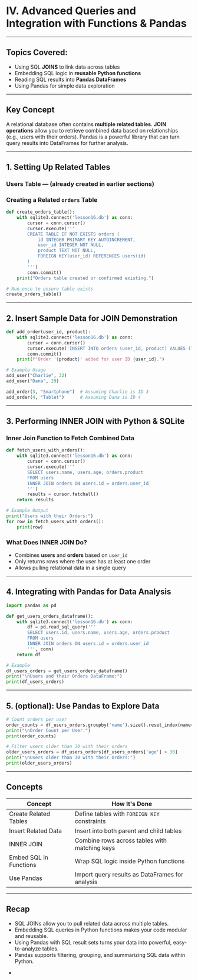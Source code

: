 # **IV. Advanced Queries and Integration with Functions & Pandas**

---

## Topics Covered:

* Using SQL **JOINS** to link data across tables
* Embedding SQL logic in **reusable Python functions**
* Reading SQL results into **Pandas DataFrames**
* Using Pandas for simple data exploration

---

## **Key Concept**

A relational database often contains **multiple related tables**.
**JOIN operations** allow you to retrieve combined data based on relationships (e.g., users with their orders).
Pandas is a powerful library that can turn query results into DataFrames for further analysis.

---

## **1. Setting Up Related Tables**

### Users Table — (already created in earlier sections)

### Creating a Related `orders` Table

```python
def create_orders_table():
    with sqlite3.connect('lesson16.db') as conn:
        cursor = conn.cursor()
        cursor.execute('''
        CREATE TABLE IF NOT EXISTS orders (
            id INTEGER PRIMARY KEY AUTOINCREMENT,
            user_id INTEGER NOT NULL,
            product TEXT NOT NULL,
            FOREIGN KEY(user_id) REFERENCES users(id)
        )
        ''')
        conn.commit()
    print("Orders table created or confirmed existing.")

# Run once to ensure table exists
create_orders_table()
```

---

## **2. Insert Sample Data for JOIN Demonstration**

```python
def add_order(user_id, product):
    with sqlite3.connect('lesson16.db') as conn:
        cursor = conn.cursor()
        cursor.execute('INSERT INTO orders (user_id, product) VALUES (?, ?)', (user_id, product))
        conn.commit()
    print(f"Order '{product}' added for user ID {user_id}.")

# Example Usage
add_user("Charlie", 32)
add_user("Dana", 29)

add_order(3, "Smartphone")  # Assuming Charlie is ID 3
add_order(4, "Tablet")      # Assuming Dana is ID 4
```

---

## **3. Performing INNER JOIN with Python & SQLite**

###  Inner Join Function to Fetch Combined Data

```python
def fetch_users_with_orders():
    with sqlite3.connect('lesson16.db') as conn:
        cursor = conn.cursor()
        cursor.execute('''
        SELECT users.name, users.age, orders.product
        FROM users
        INNER JOIN orders ON users.id = orders.user_id
        ''')
        results = cursor.fetchall()
    return results

# Example Output
print("Users with their Orders:")
for row in fetch_users_with_orders():
    print(row)
```

### What Does INNER JOIN Do?

* Combines **users** and **orders** based on `user_id`
* Only returns rows where the user has at least one order
* Allows pulling relational data in a single query

---

## **4. Integrating with Pandas for Data Analysis**

```python
import pandas as pd

def get_users_orders_dataframe():
    with sqlite3.connect('lesson16.db') as conn:
        df = pd.read_sql_query('''
        SELECT users.id, users.name, users.age, orders.product
        FROM users
        INNER JOIN orders ON users.id = orders.user_id
        ''', conn)
    return df

# Example
df_users_orders = get_users_orders_dataframe()
print("\nUsers and their Orders DataFrame:")
print(df_users_orders)
```

---

## **5. (optional): Use Pandas to Explore Data**

```python
# Count orders per user
order_counts = df_users_orders.groupby('name').size().reset_index(name='Order Count')
print("\nOrder Count per User:")
print(order_counts)

# Filter users older than 30 with their orders
older_users_orders = df_users_orders[df_users_orders['age'] > 30]
print("\nUsers older than 30 with their Orders:")
print(older_users_orders)
```

---

## **Concepts**

| Concept                | How It's Done                                   |
| ---------------------- | ----------------------------------------------- |
| Create Related Tables  | Define tables with `FOREIGN KEY` constraints    |
| Insert Related Data    | Insert into both parent and child tables        |
| INNER JOIN             | Combine rows across tables with matching keys   |
| Embed SQL in Functions | Wrap SQL logic inside Python functions          |
| Use Pandas             | Import query results as DataFrames for analysis |

---

## **Recap**

* SQL JOINs allow you to pull related data across multiple tables.
* Embedding SQL queries in Python functions makes your code modular and reusable.
* Using Pandas with SQL result sets turns your data into powerful, easy-to-analyze tables.
* Pandas supports filtering, grouping, and summarizing SQL data within Python.

-
